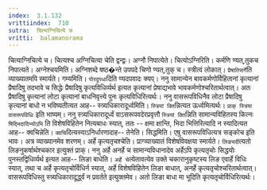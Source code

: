 ```yaml
---
index:  3.1.132
vrittiindex:  710
sutra:  चित्याग्निचित्ये च
vritti:  balamanorama 
---
```


चित्याग्निचित्ये च। चित्यश्च अग्निचित्या चेति द्वन्द्वः। अग्नौ निपात्येते। चित्योऽग्निरिति। कर्मणि ण्यत्,तुकच निपात्यते। अग्नेश्चयमिति। अग्निशब्दे षष्ठ�न्ते उपपदे चिणो ण्यत्,तुक् च। स्त्रीत्वं लोकात्। `प्रैषातिसर्गे`ति व्याख्यातमपि स्मार्यते। गम्यमिति। `पोरदुपधा`दिति ण्यदपवादः क्यप्। ननु सामान्येन बावकर्मणोर्विहितानां कृत्यानां प्रैषादिषु तदभावे च सिद्धेः प्रैषादिषु कृत्यविधिर्व्यर्थ इत्यत कृत्यानां प्रेषाद्यभावे भावकर्मणोश्चरितार्थत्वात्। अतः प्रैषादिषु कृत्यानां लोटा कृत्यानां बाधनिवृत्त्ये पुनः कृत्यविधिरित्यर्थः। ननु वासरूपविधिनैव लोटा प्रैषादिषु कृत्यानां बाधो न भविष्यतीत्यत आह-- स्त्र्यधिकारादूर्ध्वमिति। `स्त्रियां क्ति`न्नित्यत ऊर्ध्वमित्यर्थः। `प्राक् स्त्रिया वासरूपविधिः` इति भाष्यम्। ननु स्त्र्यधिकारादूर्ध्वं वाऽसरूपवदेरप्रवृत्तौ `स्त्रियां क्ति`न्निति सामान्यविहितस्य कित्नः `षिद्भिदादिभ्योऽभि` ति विशेषविहितेन नित्यबाधः स्यात्, ततः -- क्षमा क्षान्ति, भिदा भित्तिरित्यादि न स्यादित्यत आह-- क्वचिन्नेति। `क्वचि`दित्यस्याऽनिर्धारणादाह-- तेनेति। सिद्धमिति। एषु वासरूपविधित्यत्र सङ्कोच इति भावः। अत्र व्याख्यानमेव शरणम्। अर्हे कृत्यतृचश्चेति। प्राग्व्याख्यातं विशेषविवक्षया स्मार्यते। `लिङ्यदी`त्यतो लिङनुकर्षार्थश्चकार इत्युक्तं प्राक्। ननु अर्हे अनर्हे च सामान्यविधानादेव अर्हेऽपि कृत्यतृचोः सिद्धयोः पुनस्तद्विधिर्व्यर्थ इत्यत आह-- लिङा बाधेति। `अर्हे चे`त्येतावत्येव उक्ते चकारानुकृष्टस्य लिङ एवार्हे विधिः स्यात्, तथा च अर्हे कृत्यतृचोर्विधिर्न स्यात्, अर्हे विशेषविहितेन लिङा बाधात्, अनर्हे कृत्यतृचोश्चरितार्थत्वात्। वासरूपविधिस्तु स्त्र्यधिकारादूर्द्ध्वं न प्रवर्तते इत्युक्तमेव। अतो लिङा बाधा मा भूदिति कृत्यतृचोर्विधिरित्यर्थः। 

